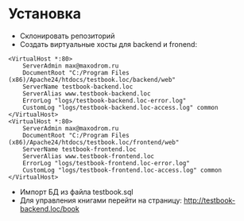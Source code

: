Установка
=========

- Склонировать репозиторий
- Создать виртуальные хосты для backend и fronend:
```
<VirtualHost *:80>
    ServerAdmin max@maxodrom.ru
    DocumentRoot "C:/Program Files (x86)/Apache24/htdocs/testbook.loc/backend/web"
    ServerName testbook-backend.loc
	ServerAlias www.testbook-backend.loc
    ErrorLog "logs/testbook-backend.loc-error.log"
    CustomLog "logs/testbook-backend.loc-access.log" common
</VirtualHost>
<VirtualHost *:80>
    ServerAdmin max@maxodrom.ru
    DocumentRoot "C:/Program Files (x86)/Apache24/htdocs/testbook.loc/frontend/web"
    ServerName testbook-frontend.loc
	ServerAlias www.testbook-frontend.loc
    ErrorLog "logs/testbook-frontend.loc-error.log"
    CustomLog "logs/testbook-frontend.loc-access.log" common
</VirtualHost>
```
- Импорт БД из файла testbook.sql
- Для управления книгами перейти на страницу: http://testbook-backend.loc/book